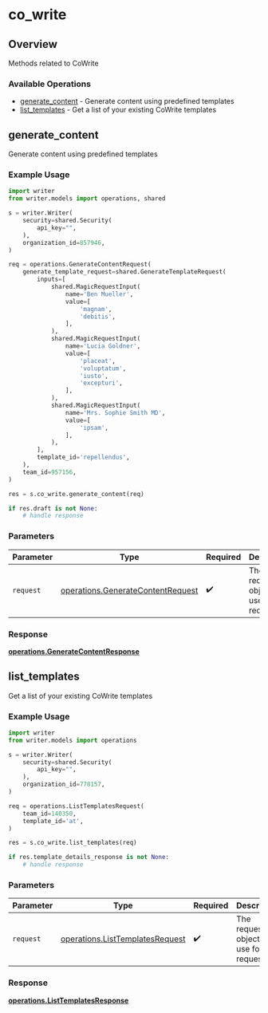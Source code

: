 # co_write

## Overview

Methods related to CoWrite

### Available Operations

* [generate_content](#generate_content) - Generate content using predefined templates
* [list_templates](#list_templates) - Get a list of your existing CoWrite templates

## generate_content

Generate content using predefined templates

### Example Usage

```python
import writer
from writer.models import operations, shared

s = writer.Writer(
    security=shared.Security(
        api_key="",
    ),
    organization_id=857946,
)

req = operations.GenerateContentRequest(
    generate_template_request=shared.GenerateTemplateRequest(
        inputs=[
            shared.MagicRequestInput(
                name='Ben Mueller',
                value=[
                    'magnam',
                    'debitis',
                ],
            ),
            shared.MagicRequestInput(
                name='Lucia Goldner',
                value=[
                    'placeat',
                    'voluptatum',
                    'iusto',
                    'excepturi',
                ],
            ),
            shared.MagicRequestInput(
                name='Mrs. Sophie Smith MD',
                value=[
                    'ipsam',
                ],
            ),
        ],
        template_id='repellendus',
    ),
    team_id=957156,
)

res = s.co_write.generate_content(req)

if res.draft is not None:
    # handle response
```

### Parameters

| Parameter                                                                              | Type                                                                                   | Required                                                                               | Description                                                                            |
| -------------------------------------------------------------------------------------- | -------------------------------------------------------------------------------------- | -------------------------------------------------------------------------------------- | -------------------------------------------------------------------------------------- |
| `request`                                                                              | [operations.GenerateContentRequest](../../models/operations/generatecontentrequest.md) | :heavy_check_mark:                                                                     | The request object to use for the request.                                             |


### Response

**[operations.GenerateContentResponse](../../models/operations/generatecontentresponse.md)**


## list_templates

Get a list of your existing CoWrite templates

### Example Usage

```python
import writer
from writer.models import operations

s = writer.Writer(
    security=shared.Security(
        api_key="",
    ),
    organization_id=778157,
)

req = operations.ListTemplatesRequest(
    team_id=140350,
    template_id='at',
)

res = s.co_write.list_templates(req)

if res.template_details_response is not None:
    # handle response
```

### Parameters

| Parameter                                                                          | Type                                                                               | Required                                                                           | Description                                                                        |
| ---------------------------------------------------------------------------------- | ---------------------------------------------------------------------------------- | ---------------------------------------------------------------------------------- | ---------------------------------------------------------------------------------- |
| `request`                                                                          | [operations.ListTemplatesRequest](../../models/operations/listtemplatesrequest.md) | :heavy_check_mark:                                                                 | The request object to use for the request.                                         |


### Response

**[operations.ListTemplatesResponse](../../models/operations/listtemplatesresponse.md)**


